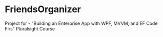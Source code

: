 # FriendsOrganizer
Project for - "Building an Enterprise App with WPF, MVVM, and EF Code Firs" Pluralsight Course
